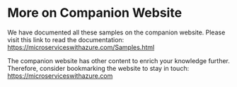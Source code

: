 # More on Companion Website
We have documented all these samples on the companion website. Please visit this link to read the documentation: https://microserviceswithazure.com/Samples.html

The companion website has other content to enrich your knowledge further. Therefore, consider bookmarking the website to stay in touch: https://microserviceswithazure.com
